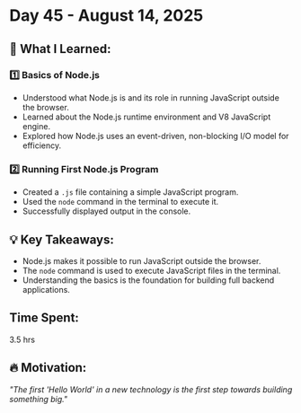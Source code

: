# Day 45 - August 14, 2025

## 🧠 What I Learned:

### 1️⃣ Basics of Node.js
- Understood what Node.js is and its role in running JavaScript outside the browser.
- Learned about the Node.js runtime environment and V8 JavaScript engine.
- Explored how Node.js uses an event-driven, non-blocking I/O model for efficiency.

### 2️⃣ Running First Node.js Program
- Created a `.js` file containing a simple JavaScript program.
- Used the `node` command in the terminal to execute it.
- Successfully displayed output in the console.

## 💡 Key Takeaways:
- Node.js makes it possible to run JavaScript outside the browser.
- The `node` command is used to execute JavaScript files in the terminal.
- Understanding the basics is the foundation for building full backend applications.

## Time Spent:
3.5 hrs

## 🔥 Motivation:
*"The first 'Hello World' in a new technology is the first step towards building something big."*

